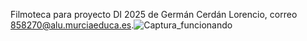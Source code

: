 Filmoteca para proyecto DI 2025 de Germán Cerdán Lorencio, correo 858270@alu.murciaeduca.es.![Captura_funcionando](https://github.com/user-attachments/assets/de49e42b-31f8-41d3-833b-58f094ca37b3)

